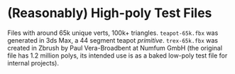 # (Reasonably) High-poly Test Files

Files with around 65k unique verts, 100k+ triangles. `teapot-65k.fbx` was generated in 3ds Max, a 44 segment teapot _primitive_. `trex-65k.fbx` was created in Zbrush by Paul Vera-Broadbent at Numfum GmbH (the original file has 1.2 million polys, its intended use is as a baked low-poly test file for internal projects).
